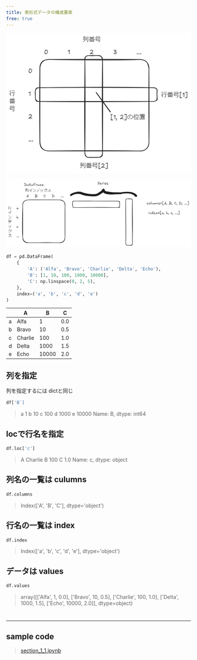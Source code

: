 ```yaml
---
title: 表形式データの構成要素
free: true
---
```


![](images/Pasted%20image%2020240916153639.png)

![](images/Pasted%20image%2020240916163401.png)

```python
df = pd.DataFrame(
    {
        'A': ('Alfa', 'Bravo', 'Charlie', 'Delta', 'Echo'),
        'B': [1, 10, 100, 1000, 10000],
        'C': np.linspace(0, 2, 5),
    },
    index=('a', 'b', 'c', 'd', 'e')
)
```

|     | A       | B     | C   |
| --- | ------- | ----- | --- |
| a   | Alfa    | 1     | 0.0 |
| b   | Bravo   | 10    | 0.5 |
| c   | Charlie | 100   | 1.0 |
| d   | Delta   | 1000  | 1.5 |
| e   | Echo    | 10000 | 2.0 |

## 列を指定
列を指定するには dictと同じ
```python
df['B`]
```
>a        1
>b       10
>c      100
>d     1000
>e    10000
>Name: B, dtype: int64

## locで行名を指定

```python
df.loc['c']
```
>A    Charlie
>B        100
>C        1.0
>Name: c, dtype: object

## 列名の一覧は culumns
```python
df.columns
```
>Index(['A', 'B', 'C'], dtype='object')

## 行名の一覧は index
```python
df.index
```
>Index(['a', 'b', 'c', 'd', 'e'], dtype='object')

## データは values
```python
df.values
```
>array([['Alfa', 1, 0.0],
>       ['Bravo', 10, 0.5],
>       ['Charlie', 100, 1.0],
>       ['Delta', 1000, 1.5],
>       ['Echo', 10000, 2.0]], dtype=object)




#
---
## sample code 
> [section_1_1.ipynb](books/Pandas&Plotly/src/notebook/section_1_1.ipynb)

